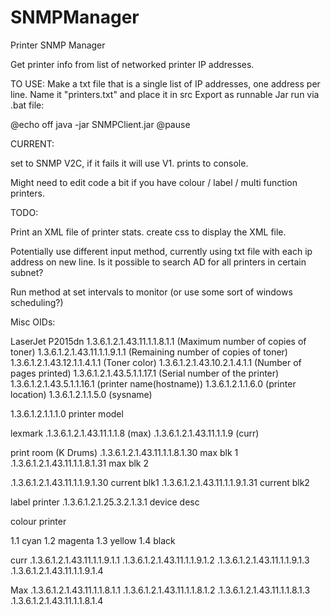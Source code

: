 # SNMPManager
Printer SNMP Manager

Get printer info from list of networked printer IP addresses.

TO USE:
Make a txt file that is a single list of IP addresses, one address per line.
Name it "printers.txt" and place it in src
Export as runnable Jar
run via .bat file:

@echo off
java -jar SNMPClient.jar
@pause

CURRENT:

set to SNMP V2C, if it fails it will use V1.
prints to console.


Might need to edit code a bit if you have colour / label / multi function printers.

TODO:

Print an XML file of printer stats. create css to display the XML file.

Potentially use different input method, currently using txt file with each ip address on new line. Is it possible to search AD for all printers in certain subnet?

Run method at set intervals to monitor (or use some sort of windows scheduling?)

Misc OIDs:

LaserJet P2015dn
1.3.6.1.2.1.43.11.1.1.8.1.1 (Maximum number of copies of toner)
1.3.6.1.2.1.43.11.1.1.9.1.1 (Remaining number of copies of toner)
1.3.6.1.2.1.43.12.1.1.4.1.1 (Toner color)
1.3.6.1.2.1.43.10.2.1.4.1.1 (Number of pages printed)
1.3.6.1.2.1.43.5.1.1.17.1 (Serial number of the printer)
1.3.6.1.2.1.43.5.1.1.16.1 (printer name(hostname))
1.3.6.1.2.1.1.6.0 (printer location)
1.3.6.1.2.1.1.5.0 (sysname)

1.3.6.1.2.1.1.1.0 printer model


lexmark
.1.3.6.1.2.1.43.11.1.1.8  (max)
.1.3.6.1.2.1.43.11.1.1.9 (curr)


print room (K Drums)
.1.3.6.1.2.1.43.11.1.1.8.1.30 max blk 1
.1.3.6.1.2.1.43.11.1.1.8.1.31 max blk 2

.1.3.6.1.2.1.43.11.1.1.9.1.30 current blk1
.1.3.6.1.2.1.43.11.1.1.9.1.31 current blk2

label printer
.1.3.6.1.2.1.25.3.2.1.3.1 device desc

colour printer

1.1 cyan
1.2 magenta
1.3 yellow
1.4 black

curr
.1.3.6.1.2.1.43.11.1.1.9.1.1
.1.3.6.1.2.1.43.11.1.1.9.1.2
.1.3.6.1.2.1.43.11.1.1.9.1.3
.1.3.6.1.2.1.43.11.1.1.9.1.4

Max
.1.3.6.1.2.1.43.11.1.1.8.1.1
.1.3.6.1.2.1.43.11.1.1.8.1.2
.1.3.6.1.2.1.43.11.1.1.8.1.3
.1.3.6.1.2.1.43.11.1.1.8.1.4
